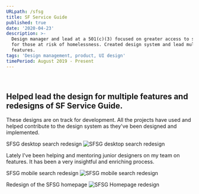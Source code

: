 ```yaml
---
URLpath: /sfsg
title: SF Service Guide
published: true
date: '2020-04-23'
description: >-
  Design manager and lead at a 501(c)(3) focused on greater access to services
  for those at risk of homelessness. Created design system and lead multiple
  features.
tags: 'Design management, product, UI design'
timePeriod: August 2019 - Present
---
```


<br>

## Helped lead the design for multiple features and redesigns of SF Service Guide.

These designs are on track for development. 
All the projects have used and helped contribute to the design system as they've been designed and implemented.

SFSG desktop search redesign
![SFSG desktop search redesign](/img/sfsg-search_desktop.png "SFSG desktop search redesign")

Lately I've been helping and mentoring junior designers on my team on features. It has been a very insightful and enriching process.

SFSG mobile search redesign
![SFSG mobile search redesign](/img/sfsg-search_mobile.png "SFSG mobile search redesign")

Redesign of the SFSG homepage
![SFSG Homepage redesign](/img/sfsg-homev2.png "SFSG Homepage redesign")

